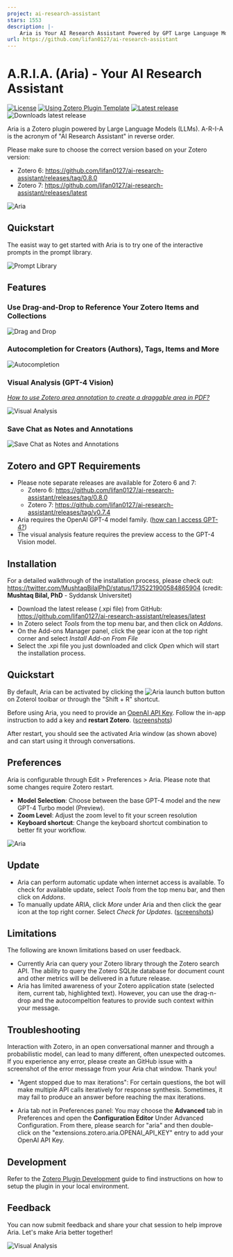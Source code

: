 ```yaml
---
project: ai-research-assistant
stars: 1553
description: |-
    Aria is Your AI Research Assistant Powered by GPT Large Language Models
url: https://github.com/lifan0127/ai-research-assistant
---
```


# A.R.I.A. (Aria) - Your AI Research Assistant

[![License](https://img.shields.io/github/license/lifan0127/ai-research-assistant)](https://github.com/lifan0127/ai-research-assistant/blob/master/LICENSE)
[![Using Zotero Plugin Template](https://img.shields.io/badge/Using-Zotero%20Plugin%20Template-blue?style=flat-square&logo=github)](https://github.com/windingwind/zotero-plugin-template)
[![Latest release](https://img.shields.io/github/v/release/lifan0127/ai-research-assistant)](https://github.com/lifan0127/ai-research-assistant/releases)
![Downloads latest release](https://img.shields.io/github/downloads/lifan0127/ai-research-assistant/latest/total)

Aria is a Zotero plugin powered by Large Language Models (LLMs). A-R-I-A is the acronym of "AI Research Assistant" in reverse order.

Please make sure to choose the correct version based on your Zotero version:

- Zotero 6: https://github.com/lifan0127/ai-research-assistant/releases/tag/0.8.0
- Zotero 7: https://github.com/lifan0127/ai-research-assistant/releases/latest

![Aria](assets/images/aria.png)

## Quickstart

The easist way to get started with Aria is to try one of the interactive prompts in the prompt library.

![Prompt Library](assets/videos/prompt-library.gif)

## Features

### Use Drag-and-Drop to Reference Your Zotero Items and Collections

![Drag and Drop](assets/videos/drag-and-drop.gif)

### Autocompletion for Creators (Authors), Tags, Items and More

![Autocompletion](assets/videos/autocompletion.gif)

### Visual Analysis (GPT-4 Vision)

[_How to use Zotero area annotation to create a draggable area in PDF?_](https://youtu.be/lGeJCsNHBR4?si=sCnnaZCYI2CN8NJ3&t=132)

![Visual Analysis](assets/videos/gpt-4-vision.gif)

### Save Chat as Notes and Annotations

![Save Chat as Notes and Annotations](assets/videos/note-annotation.gif)


## Zotero and GPT Requirements

- Please note separate releases are available for Zotero 6 and 7:
  - Zotero 6: https://github.com/lifan0127/ai-research-assistant/releases/tag/0.8.0
  - Zotero 7: https://github.com/lifan0127/ai-research-assistant/releases/tag/v0.7.4
- Aria requires the OpenAI GPT-4 model family. ([how can I access GPT-4?](https://help.openai.com/en/articles/7102672-how-can-i-access-gpt-4))
- The visual analysis feature requires the preview access to the GPT-4 Vision model.

## Installation

For a detailed walkthrough of the installation process, please check out: https://twitter.com/MushtaqBilalPhD/status/1735221900584865904 (credit: __Mushtaq Bilal, PhD__ - Syddansk Universitet)

- Download the latest release (.xpi file) from GitHub: https://github.com/lifan0127/ai-research-assistant/releases/latest
- In Zotero select <em>Tools</em> from the top menu bar, and then click on <em>Addons</em>.
- On the Add-ons Manager panel, click the gear icon at the top right corner and select <em>Install Add-on From File</em>
- Select the .xpi file you just downloaded and click <em>Open</em> which will start the installation process.

## Quickstart

By default, Aria can be activated by clicking the ![Aria launch button](addon/chrome/content/icons/favicon@16x16.png) button on Zoterol toolbar or through the "Shift + R" shortcut.

Before using Aria, you need to provide an [OpenAI API Key](https://platform.openai.com/account/api-keys). Follow the in-app instruction to add a key and <b>restart Zotero</b>. ([screenshots](docs/configuration.md))

After restart, you should see the activated Aria window (as shown above) and can start using it through conversations.


## Preferences

Aria is configurable through Edit > Preferences > Aria. Please note that some changes require Zotero restart.

- __Model Selection__: Choose between the base GPT-4 model and the new GPT-4 Turbo model (Preview).
- __Zoom Level__: Adjust the zoom level to fit your screen resolution 
- __Keyboard shortcut__: Change the keyboard shortcut combination to better fit your workflow.

![Aria](assets/images/preferences.png)

## Update

- Aria can perform automatic update when internet access is available. To check for available update, select <em>Tools</em> from the top menu bar, and then click on <em>Addons</em>.
- To manually update ARIA, click <em>More</em> under Aria and then click the gear icon at the top right corner. Select <em>Check for Updates</em>. ([screenshots](docs/update.md))

## Limitations

The following are known limitations based on user feedback.

- Currently Aria can query your Zotero library through the Zotero search API. The ability to query the Zotero SQLite database for document count and other metrics will be delivered in a future release.
- Aria has limited awareness of your Zotero application state (selected item, current tab, highlighted text). However, you can use the drag-n-drop and the autocompeltion features to provide such context within your message.

## Troubleshooting

  Interaction with Zotero, in an open conversational manner and through a probabilistic model, can lead to many different, often unexpected outcomes. If you experience any error, please create an GitHub issue with a screenshot of the error message from your Aria chat window. Thank you!

- "Agent stopped due to max iterations": For certain questions, the bot will make multiple API calls iteratively for response synthesis. Sometimes, it may fail to produce an answer before reaching the max iterations.

- Aria tab not in Preferences panel: You may choose the __Advanced__ tab in Preferences and open the __Configuration Editor__ Under Advanced Configuration. From there, please search for "aria" and then double-click on the "extensions.zotero.aria.OPENAI_API_KEY" entry to add your OpenAI API Key.

## Development

Refer to the [Zotero Plugin Development](https://www.zotero.org/support/dev/client_coding/plugin_development) guide to find instructions on how to setup the plugin in your local environment.

## Feedback

You can now submit feedback and share your chat session to help improve Aria. Let's make Aria better together!

![Visual Analysis](assets/videos/feedback.gif)



